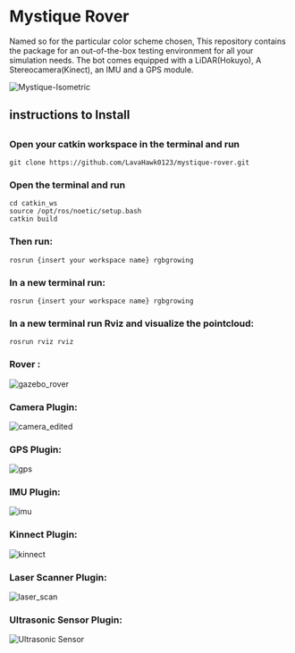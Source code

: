 # Mystique Rover
Named so for the particular color scheme chosen, This repository contains the package for an out-of-the-box testing environment for all your simulation needs. The bot comes equipped with a LiDAR(Hokuyo), A Stereocamera(Kinect), an IMU and a GPS module. 

![Mystique-Isometric](https://user-images.githubusercontent.com/75236655/182896597-44ff61b8-47bc-4f9b-94f5-ccf09e7247aa.gif)
<h2> instructions to Install <h2>

### Open your catkin workspace in the terminal and run
```
git clone https://github.com/LavaHawk0123/mystique-rover.git
```
  
### Open the terminal and run
```
cd catkin_ws
source /opt/ros/noetic/setup.bash
catkin build
```

### Then run:
```
rosrun {insert your workspace name} rgbgrowing
```

### In a new terminal run:
```
rosrun {insert your workspace name} rgbgrowing
```
### In a new terminal run Rviz and visualize the pointcloud:
```
rosrun rviz rviz
```
### Rover :
![gazebo_rover](https://user-images.githubusercontent.com/75236655/106312727-21af9d00-628d-11eb-9653-eb89e99aa957.png)

### Camera Plugin:
![camera_edited](https://user-images.githubusercontent.com/75236655/106312616-f462ef00-628c-11eb-8995-7c6f85c26dfa.png)

### GPS Plugin:
![gps](https://user-images.githubusercontent.com/75236655/106312694-13618100-628d-11eb-96eb-25bcdadf9dd1.png)

### IMU Plugin:
![imu](https://user-images.githubusercontent.com/75236655/106312786-39872100-628d-11eb-843a-56cf267b9fd5.png)

### Kinnect Plugin:
![kinnect](https://user-images.githubusercontent.com/75236655/106312808-41df5c00-628d-11eb-9ce4-34887fca36ac.png)

### Laser Scanner Plugin:
![laser_scan](https://user-images.githubusercontent.com/75236655/106312845-4dcb1e00-628d-11eb-93c8-553b8595c57c.png)

### Ultrasonic Sensor Plugin:
![Ultrasonic Sensor](https://user-images.githubusercontent.com/75236655/106313208-d649be80-628d-11eb-8f2b-4c83bd65cc1b.jpeg)



